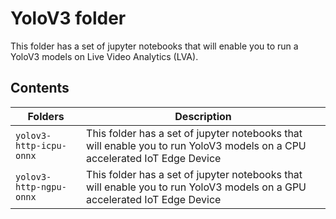 # YoloV3 folder
This folder has a set of jupyter notebooks that will enable you to run a YoloV3 models on Live Video Analytics (LVA).

## Contents

| Folders              		    | Description                                       |
|-------------------------------|---------------------------------------------------|
| `yolov3-http-icpu-onnx`   	| This folder has a set of jupyter notebooks that will enable you to run YoloV3 models on a CPU accelerated IoT Edge Device											        |
| `yolov3-http-ngpu-onnx`		| This folder has a set of jupyter notebooks that will enable you to run YoloV3 models on a GPU accelerated IoT Edge Device											        |


